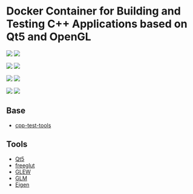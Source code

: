 # Docker Container for Building and Testing C++ Applications based on Qt5 and OpenGL

[![](https://images.microbadger.com/badges/version/stroupo/graphics-environment.svg)](https://microbadger.com/images/stroupo/graphics-environment)
[![](https://images.microbadger.com/badges/commit/stroupo/graphics-environment.svg)](https://microbadger.com/images/stroupo/graphics-environment)

[![](https://img.shields.io/microbadger/image-size/stroupo/graphics-environment.svg?style=for-the-badge)](https://microbadger.com/images/stroupo/graphics-environment)
[![](https://img.shields.io/microbadger/layers/stroupo/graphics-environment.svg?style=for-the-badge)](https://microbadger.com/images/stroupo/graphics-environment)

[![](https://img.shields.io/docker/pulls/stroupo/graphics-environment.svg?style=for-the-badge)](https://hub.docker.com/r/stroupo/graphics-environment)
[![](https://img.shields.io/docker/stars/stroupo/graphics-environment.svg?style=for-the-badge)](https://hub.docker.com/r/stroupo/graphics-environment)

[![](https://img.shields.io/docker/automated/stroupo/graphics-environment.svg?style=for-the-badge)](https://github.com/stroupo/docker-graphics-environment.git)
[![](https://img.shields.io/github/last-commit/stroupo/docker-graphics-environment.svg?style=for-the-badge)](https://github.com/stroupo/docker-graphics-environment.git)

## Base
- [cpp-test-tools](https://github.com/stroupo/docker-cpp-test-tools)

## Tools
- [Qt5](https://www.qt.io/)
- [freeglut](http://freeglut.sourceforge.net/)
- [GLEW](http://glew.sourceforge.net/)
- [GLM](https://glm.g-truc.net/0.9.9/index.html)
- [Eigen](http://eigen.tuxfamily.org/index.php?title=Main_Page)